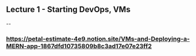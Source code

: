 ## Lecture 1 - Starting DevOps, VMs  
-- 
### https://petal-estimate-4e9.notion.site/VMs-and-Deploying-a-MERN-app-1867dfd10735809b8c3ad17e07e23ff2  
